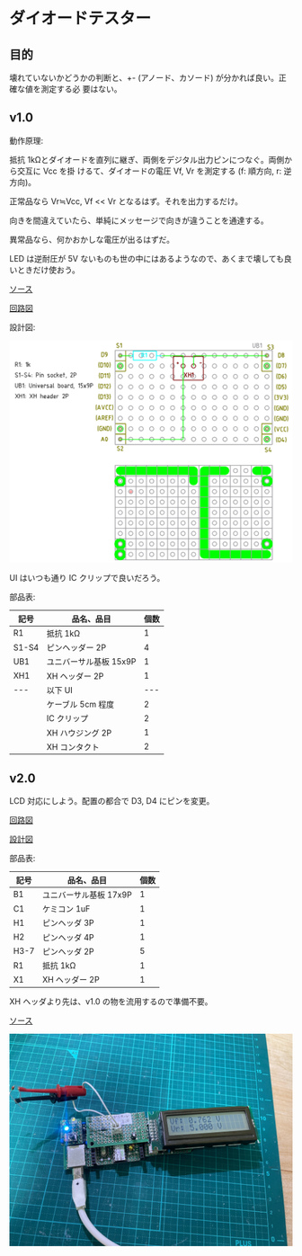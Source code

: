 # ダイオードテスター

## 目的

壊れていないかどうかの判断と、+- (アノード、カソード) が分かれば良い。正確な値を測定する必
要はない。

## v1.0

動作原理:

抵抗 1kΩとダイオードを直列に継ぎ、両側をデジタル出力ピンにつなぐ。両側から交互に Vcc を掛
けるて、ダイオードの電圧 Vf, Vr を測定する (f: 順方向, r: 逆方向)。

正常品なら Vr≒Vcc, Vf << Vr となるはず。それを出力するだけ。

向きを間違えていたら、単純にメッセージで向きが違うことを通達する。

異常品なら、何かおかしな電圧が出るはずだ。

LED は逆耐圧が 5V ないものも世の中にはあるようなので、あくまで壊しても良いときだけ使おう。

[ソース](./arduino/DiodeChecker1.0.ino)

[回路図](./kicad/DiodeTester1.0/DiodeTester1.0.pdf)

設計図:

![設計図](./librecad/DiodeTester1.0.png)

UI はいつも通り IC クリップで良いだろう。

部品表:

| 記号  | 品名、品目             | 個数 |
| ---   | ---                    | ---  |
| R1    | 抵抗 1kΩ              | 1    |
| S1-S4 | ピンヘッダー 2P        | 4    |
| UB1   | ユニバーサル基板 15x9P | 1    |
| XH1   | XH ヘッダー 2P         | 1    |
| ---   | 以下 UI                | ---  |
|       | ケーブル 5cm 程度      | 2    |
|       | IC クリップ            | 2    |
|       | XH ハウジング 2P       | 1    |
|       | XH コンタクト          | 2    |

## v2.0

LCD 対応にしよう。配置の都合で D3, D4 にピンを変更。

[回路図](./kicad/DiodeTester2.0/DiodeTester2.0.pdf)

[設計図](./librecad/DiodeTester2.0.pdf)

部品表:

| 記号  | 品名、品目             | 個数 |
| ---   | ---                    | ---  |
| B1    | ユニバーサル基板 17x9P | 1    |
| C1    | ケミコン 1uF           | 1    |
| H1    | ピンヘッダ 3P          | 1    |
| H2    | ピンヘッダ 4P          | 1    |
| H3-7  | ピンヘッダ 2P          | 5    |
| R1    | 抵抗 1kΩ              | 1    |
| X1    | XH ヘッダー 2P         | 1    |

XH ヘッダより先は、v1.0 の物を流用するので準備不要。

[ソース](./arduino/DiodeChecker2.0/)

![完成品](./photo/diodechecker2.0.jpg)
